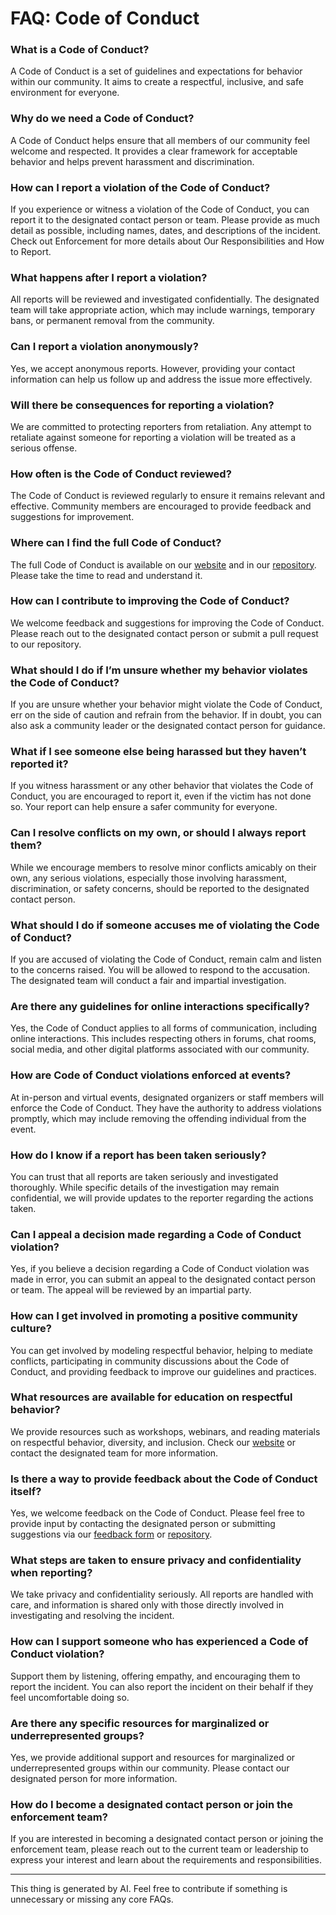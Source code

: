 # FAQ: Code of Conduct

### What is a Code of Conduct?
A Code of Conduct is a set of guidelines and expectations for behavior within our community. It aims to create a respectful, inclusive, and safe environment for everyone.

### Why do we need a Code of Conduct?
A Code of Conduct helps ensure that all members of our community feel welcome and respected. It provides a clear framework for acceptable behavior and helps prevent harassment and discrimination.

### How can I report a violation of the Code of Conduct?
If you experience or witness a violation of the Code of Conduct, you can report it to the designated contact person or team. Please provide as much detail as possible, including names, dates, and descriptions of the incident. Check out Enforcement for more details about Our Responsibilities and How to Report.

### What happens after I report a violation?
All reports will be reviewed and investigated confidentially. The designated team will take appropriate action, which may include warnings, temporary bans, or permanent removal from the community.

### Can I report a violation anonymously?
Yes, we accept anonymous reports. However, providing your contact information can help us follow up and address the issue more effectively.

### Will there be consequences for reporting a violation?
We are committed to protecting reporters from retaliation. Any attempt to retaliate against someone for reporting a violation will be treated as a serious offense.

### How often is the Code of Conduct reviewed?
The Code of Conduct is reviewed regularly to ensure it remains relevant and effective. Community members are encouraged to provide feedback and suggestions for improvement.

### Where can I find the full Code of Conduct?
The full Code of Conduct is available on our [website](#) and in our [repository](#). Please take the time to read and understand it.

### How can I contribute to improving the Code of Conduct?
We welcome feedback and suggestions for improving the Code of Conduct. Please reach out to the designated contact person or submit a pull request to our repository.

### What should I do if I’m unsure whether my behavior violates the Code of Conduct?
If you are unsure whether your behavior might violate the Code of Conduct, err on the side of caution and refrain from the behavior. If in doubt, you can also ask a community leader or the designated contact person for guidance.

### What if I see someone else being harassed but they haven’t reported it?
If you witness harassment or any other behavior that violates the Code of Conduct, you are encouraged to report it, even if the victim has not done so. Your report can help ensure a safer community for everyone.

### Can I resolve conflicts on my own, or should I always report them?
While we encourage members to resolve minor conflicts amicably on their own, any serious violations, especially those involving harassment, discrimination, or safety concerns, should be reported to the designated contact person.

### What should I do if someone accuses me of violating the Code of Conduct?
If you are accused of violating the Code of Conduct, remain calm and listen to the concerns raised. You will be allowed to respond to the accusation. The designated team will conduct a fair and impartial investigation.

### Are there any guidelines for online interactions specifically?
Yes, the Code of Conduct applies to all forms of communication, including online interactions. This includes respecting others in forums, chat rooms, social media, and other digital platforms associated with our community.

### How are Code of Conduct violations enforced at events?
At in-person and virtual events, designated organizers or staff members will enforce the Code of Conduct. They have the authority to address violations promptly, which may include removing the offending individual from the event.

### How do I know if a report has been taken seriously?
You can trust that all reports are taken seriously and investigated thoroughly. While specific details of the investigation may remain confidential, we will provide updates to the reporter regarding the actions taken.

### Can I appeal a decision made regarding a Code of Conduct violation?
Yes, if you believe a decision regarding a Code of Conduct violation was made in error, you can submit an appeal to the designated contact person or team. The appeal will be reviewed by an impartial party.

### How can I get involved in promoting a positive community culture?
You can get involved by modeling respectful behavior, helping to mediate conflicts, participating in community discussions about the Code of Conduct, and providing feedback to improve our guidelines and practices.

### What resources are available for education on respectful behavior?
We provide resources such as workshops, webinars, and reading materials on respectful behavior, diversity, and inclusion. Check our [website](#) or contact the designated team for more information.

### Is there a way to provide feedback about the Code of Conduct itself?
Yes, we welcome feedback on the Code of Conduct. Please feel free to provide input by contacting the designated person or submitting suggestions via our [feedback form](#) or [repository](#).

### What steps are taken to ensure privacy and confidentiality when reporting?
We take privacy and confidentiality seriously. All reports are handled with care, and information is shared only with those directly involved in investigating and resolving the incident.

### How can I support someone who has experienced a Code of Conduct violation?
Support them by listening, offering empathy, and encouraging them to report the incident. You can also report the incident on their behalf if they feel uncomfortable doing so.

### Are there any specific resources for marginalized or underrepresented groups?
Yes, we provide additional support and resources for marginalized or underrepresented groups within our community. Please contact our designated person for more information.

### How do I become a designated contact person or join the enforcement team?
If you are interested in becoming a designated contact person or joining the enforcement team, please reach out to the current team or leadership to express your interest and learn about the requirements and responsibilities.

---
This thing is generated by AI. Feel free to contribute if something is unnecessary or missing any core FAQs.
